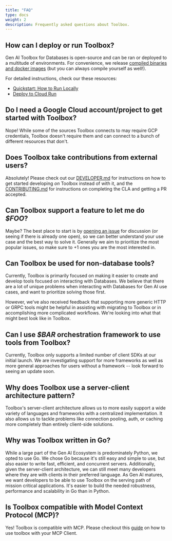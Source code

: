 ```yaml
---
title: "FAQ"
type: docs
weight: 2
description: Frequently asked questions about Toolbox. 
---
```


## How can I deploy or run Toolbox?

Gen AI Toolbox for Databases is open-source and can be ran or deployed to a
multitude of environments. For convenience, we release [compiled binaries and
docker images][release-notes] (but you can always compile yourself as well!). 

For detailed instructions, check our these resources:
- [Quickstart: How to Run Locally](../getting-started/local_quickstart.md)
- [Deploy to Cloud Run](../how-to/deploy_toolbox.md)

[release-notes]: https://github.com/googleapis/genai-toolbox/releases/


## Do I need a Google Cloud account/project to get started with Toolbox?

Nope! While some of the sources Toolbox connects to may require GCP credentials,
Toolbox doesn't require them and can connect to a bunch of different resources
that don't. 

## Does Toolbox take contributions from external users? 

Absolutely! Please check out our [DEVELOPER.md][] for instructions on how to get
started developing _on_ Toolbox instead of with it, and the [CONTRIBUTING.md][]
for instructions on completing the CLA and getting a PR accepted.

[DEVELOPER.md]: https://github.com/googleapis/genai-toolbox/blob/main/DEVELOPER.md
[CONTRIBUTING.MD]: https://github.com/googleapis/genai-toolbox/blob/main/CONTRIBUTING.md


## Can Toolbox support a feature to let me do _$FOO_? 

Maybe? The best place to start is by [opening an issue][github-issue] for
discussion (or seeing if there is already one open), so we can better understand
your use case and the best way to solve it. Generally we aim to prioritize the
most popular issues, so make sure to +1 ones you are the most interested in. 

[github-issue]: https://github.com/googleapis/genai-toolbox/issues

## Can Toolbox be used for non-database tools? 

Currently, Toolbox is primarily focused on making it easier to create and
develop tools focused on interacting with Databases. We believe that there are a
lot of unique problems when interacting with Databases for Gen AI use cases, and
want to prioritize solving those first.  

However, we've also received feedback that supporting more generic HTTP or
GRPC tools might be helpful in assisting with migrating to Toolbox or in
accomplishing more complicated workflows. We're looking into what that might
best look like in Toolbox.

## Can I use _$BAR_ orchestration framework to use tools from Toolbox? 

Currently, Toolbox only supports a limited number of client SDKs at our initial
launch. We are investigating support for more frameworks as well as more general
approaches for users without a framework -- look forward to seeing an update
soon.

## Why does Toolbox use a server-client architecture pattern? 

Toolbox's server-client architecture allows us to more easily support a wide
variety of languages and frameworks with a centralized implementation. It also
allows us to tackle problems like connection pooling, auth, or caching more
completely than entirely client-side solutions.

## Why was Toolbox written in Go? 

While a large part of the Gen AI Ecosystem is predominately Python, we opted to
use Go. We chose Go because it's still easy and simple to use, but also easier
to write fast, efficient, and concurrent servers. Additionally, given the
server-client architecture, we can still meet many developers where they are
with clients in their preferred language. As Gen AI matures, we want developers to be able to use Toolbox on the serving path of mission critical applications. It's easier to build the needed robustness, performance and scalability in Go than in Python.


## Is Toolbox compatible with Model Context Protocol (MCP)? 

Yes! Toolbox is compatible with MCP. Please checkout this [guide](../how-to/connect_via_mcp.md) on how to
use toolbox with your MCP Client.